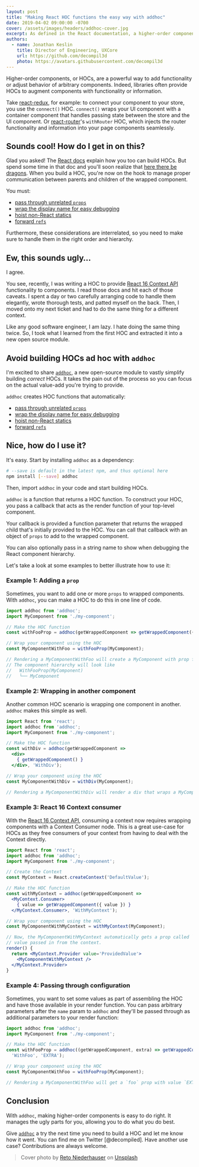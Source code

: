 ```yaml
---
layout: post
title: "Making React HOC functions the easy way with addhoc"
date: 2019-04-02 09:00:00 -0700
cover: /assets/images/headers/addhoc-cover.jpg
excerpt: As defined in the React documentation, a higher-order component, or HOC, is a function that returns a React component that wraps a specified child component and often provides augmented functionality. Implementing HOCs can be hard when considering hoisting statics, managing ref forwarding, and handling display name. addhoc is a newly released open-source package that aims to handle these challenges for you.
authors:
  - name: Jonathan Keslin
    title: Director of Engineering, UXCore
    url: https://github.com/decompil3d
    photo: https://avatars.githubusercontent.com/decompil3d
---
```


Higher-order components, or HOCs, are a powerful way to add functionality or adjust behavior of arbitrary components.
Indeed, libraries often provide HOCs to augment components with functionality or information.

Take [react-redux], for example: to connect your component to your store, you use the `connect()` HOC. `connect()` wraps
your UI component with a container component that handles passing state between the store and the UI component. Or
[react-router]'s `withRouter` HOC, which injects the router functionality and information into your page components
seamlessly.

## Sounds cool! How do I get in on this?

Glad you asked! The [React docs] explain how you too can build HOCs. But spend some time in that doc and you'll soon
realize that [here there be dragons]. When you build a HOC, you're now on the hook to manage proper communication
between parents and children of the wrapped component.

You must:

- [pass through unrelated `props`]
- [wrap the display name for easy debugging]
- [hoist non-React statics]
- [forward `refs`]

Furthermore, these considerations are interrelated, so you need to make sure to handle them in the right order and
hierarchy.

## Ew, this sounds ugly…

I agree.

You see, recently, I was writing a HOC to provide [React 16 Context API] functionality to components. I read
those docs and hit each of those caveats. I spent a day or two carefully arranging code to handle them elegantly, wrote
thorough tests, and patted myself on the back. Then, I moved onto my next ticket and had to do the same thing for a
different context.

Like any good software engineer, I am lazy. I hate doing the same thing twice. So, I took what I learned from the first
HOC and extracted it into a new open source module.

## Avoid building HOCs ad hoc with `addhoc`

I'm excited to share [`addhoc`], a new open-source module to vastly simplify building _correct_ HOCs. It takes the pain
out of the process so you can focus on the actual value-add you're trying to provide.

`addhoc` creates HOC functions that automatically:

- [pass through unrelated `props`]
- [wrap the display name for easy debugging]
- [hoist non-React statics]
- [forward `refs`]

## Nice, how do I use it?

It's easy. Start by installing `addhoc` as a dependency:

```sh
# --save is default in the latest npm, and thus optional here
npm install [--save] addhoc
```

Then, import `addhoc` in your code and start building HOCs.

`addhoc` is a function that returns a HOC function. To construct your HOC, you pass a callback that acts as the render
function of your top-level component.

Your callback is provided a function parameter that returns the wrapped child that's initially provided to the HOC. You
can call that callback with an object of `props` to add to the wrapped component.

You can also optionally pass in a string name to show when debugging the React component hierarchy.

Let's take a look at some examples to better illustrate how to use it:

### Example 1: Adding a `prop`

Sometimes, you want to add one or more `props` to wrapped components. With `addhoc`, you can make a HOC to do this in
one line of code.

```jsx
import addhoc from 'addhoc';
import MyComponent from './my-component';

// Make the HOC function
const withFooProp = addhoc(getWrappedComponent => getWrappedComponent({ foo: true }), 'WithFooProp');

// Wrap your component using the HOC
const MyComponentWithFoo = withFooProp(MyComponent);

// Rendering a MyComponentWithFoo will create a MyComponent with prop foo = true
// The component hierarchy will look like
//   WithFooProp(MyComponent)
//   └── MyComponent
```

### Example 2: Wrapping in another component

Another common HOC scenario is wrapping one component in another. `addhoc` makes this simple as well.

```jsx
import React from 'react';
import addhoc from 'addhoc';
import MyComponent from './my-component';

// Make the HOC function
const withDiv = addhoc(getWrappedComponent =>
  <div>
    { getWrappedComponent() }
  </div>, 'WithDiv');

// Wrap your component using the HOC
const MyComponentWithDiv = withDiv(MyComponent);

// Rendering a MyComponentWithDiv will render a div that wraps a MyComponent
```

### Example 3: React 16 Context consumer

With the [React 16 Context API], consuming a context now requires wrapping components with a Context Consumer node. This
is a great use-case for HOCs as they free consumers of your context from having to deal with the Context directly.

```jsx
import React from 'react';
import addhoc from 'addhoc';
import MyComponent from './my-component';

// Create the Context
const MyContext = React.createContext('DefaultValue');

// Make the HOC function
const withMyContext = addhoc(getWrappedComponent =>
  <MyContext.Consumer>
    { value => getWrappedComponent({ value }) }
  </MyContext.Consumer>, 'WithMyContext');

// Wrap your component using the HOC
const MyComponentWithMyContext = withMyContext(MyComponent);

// Now, the MyComponentWithMyContext automatically gets a prop called `value` that gets the context
// value passed in from the context.
render() {
  return <MyContext.Provider value='ProvidedValue'>
    <MyComponentWithMyContext />
  </MyContext.Provider>
}
```

### Example 4: Passing through configuration

Sometimes, you want to set some values as part of assembling the HOC and have those available in your render function.
You can pass arbitrary parameters after the `name` param to `addhoc` and they'll be passed through as additional
parameters to your render function:

```jsx
import addhoc from 'addhoc';
import MyComponent from './my-component';

// Make the HOC function
const withFooProp = addhoc((getWrappedComponent, extra) => getWrappedComponent({ foo: extra }),
  'WithFoo', 'EXTRA');

// Wrap your component using the HOC
const MyComponentWithFoo = withFooProp(MyComponent);

// Rendering a MyComponentWithFoo will get a `foo` prop with value `EXTRA`
```

## Conclusion

With `addhoc`, making higher-order components is easy to do right. It manages the ugly parts for you, allowing you to do
what you do best.

Give [`addhoc`] a try the next time you need to build a HOC and let me know how it went. You can find me on Twitter
[@decompiled]. Have another use case? Contributions are always welcome.

> Cover photo by [Reto Niederhauser] on [Unsplash]

[react-redux]: https://react-redux.js.org/
[react-router]: https://reacttraining.com/react-router/
[React docs]: https://reactjs.org/docs/higher-order-components.html
[here there be dragons]: https://en.wikipedia.org/wiki/Here_be_dragons
[pass through unrelated `props`]: https://reactjs.org/docs/higher-order-components.html#convention-pass-unrelated-props-through-to-the-wrapped-component
[wrap the display name for easy debugging]: https://reactjs.org/docs/higher-order-components.html#convention-wrap-the-display-name-for-easy-debugging
[hoist non-React statics]: https://reactjs.org/docs/higher-order-components.html#static-methods-must-be-copied-over
[forward `refs`]: https://reactjs.org/docs/higher-order-components.html#refs-arent-passed-through
[`addhoc`]: https://github.com/godaddy/addhoc
[React 16 Context API]: https://reactjs.org/docs/context.html
[Reto Niederhauser]: https://unsplash.com/photos/JNR5_2Os5dE?utm_source=unsplash&utm_medium=referral&utm_content=creditCopyText
[Unsplash]: https://unsplash.com/collections/4297606/hoc/65f7efa3c78a1bef80e683fce405e386?utm_source=unsplash&utm_medium=referral&utm_content=creditCopyText
